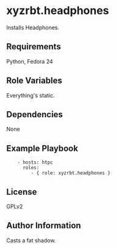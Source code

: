 xyzrbt.headphones
=========

Installs Headphones.

Requirements
------------

Python, Fedora 24

Role Variables
--------------

Everything's static.

Dependencies
------------

None

Example Playbook
----------------

```
    - hosts: htpc
      roles:
         - { role: xyzrbt.headphones }
```

License
-------

GPLv2

Author Information
------------------

Casts a fat shadow.
